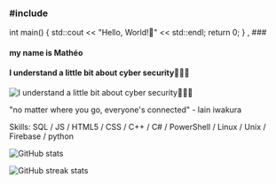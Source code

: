 ### #include <iostream>
int main()
{
  std::cout << "Hello, World!👋" << std::endl;
  return 0;
} , ###
#### my name is Mathéo 
#### I understand a little bit about cyber security🧑🏻‍💻
![I understand a little bit about cyber security🧑🏻‍💻](https://media.tenor.com/EGRY_T__O2IAAAAC/serial-experiments-lain-yasuo-iwakura.gif)

"no matter where you go, everyone's connected" - lain iwakura

Skills: SQL / JS / HTML5 / CSS / C++ / C# / PowerShell / Linux / Unix / Firebase / python

 
![GitHub stats](https://github-readme-stats.vercel.app/api?username=goldenoreosandwich&show_icons=true)  

![GitHub streak stats](https://streak-stats.demolab.com/?user=goldenoreosandwich)  
